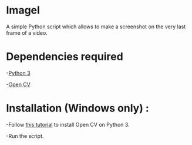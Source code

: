 # Imagel
A simple Python script which allows to make a screenshot on the very last frame of a video.

# Dependencies required
-[Python 3](https://www.python.org/)

-[Open CV](https://github.com/opencv/opencv)

# Installation (Windows only) :
-Follow [this tutorial](https://www.solarianprogrammer.com/2016/09/17/install-opencv-3-with-python-3-on-windows/) to install Open CV on Python 3.

-Run the script.
